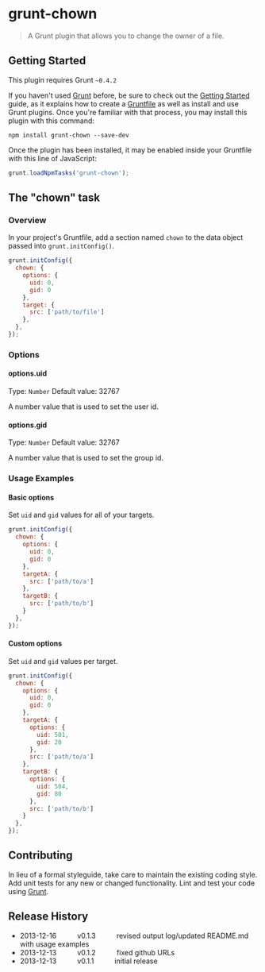 # grunt-chown

> A Grunt plugin that allows you to change the owner of a file.

## Getting Started
This plugin requires Grunt `~0.4.2`

If you haven't used [Grunt](http://gruntjs.com/) before, be sure to check out the [Getting Started](http://gruntjs.com/getting-started) guide, as it explains how to create a [Gruntfile](http://gruntjs.com/sample-gruntfile) as well as install and use Grunt plugins. Once you're familiar with that process, you may install this plugin with this command:

```shell
npm install grunt-chown --save-dev
```

Once the plugin has been installed, it may be enabled inside your Gruntfile with this line of JavaScript:

```js
grunt.loadNpmTasks('grunt-chown');
```

## The "chown" task

### Overview
In your project's Gruntfile, add a section named `chown` to the data object passed into `grunt.initConfig()`.

```js
grunt.initConfig({
  chown: {
    options: {
      uid: 0,
      gid: 0
    },
    target: {
      src: ['path/to/file']
    },
  },
});
```

### Options

#### options.uid
Type: `Number`
Default value: 32767

A number value that is used to set the user id.

#### options.gid
Type: `Number`
Default value: 32767

A number value that is used to set the group id.

### Usage Examples

#### Basic options

Set `uid` and `gid` values for all of your targets.

```js
grunt.initConfig({
  chown: {
    options: {
      uid: 0,
      gid: 0
    },
    targetA: {
      src: ['path/to/a']
    },
    targetB: {
      src: ['path/to/b']
    }
  },
});
```

#### Custom options

Set `uid` and `gid` values per target.

```js
grunt.initConfig({
  chown: {
    options: {
      uid: 0,
      gid: 0
    },
    targetA: {
      options: {
        uid: 501,
        gid: 20
      },
      src: ['path/to/a']
    },
    targetB: {
      options: {
        uid: 504,
        gid: 80
      },
      src: ['path/to/b']
    }
  },
});
```

## Contributing
In lieu of a formal styleguide, take care to maintain the existing coding style. Add unit tests for any new or changed functionality. Lint and test your code using [Grunt](http://gruntjs.com/).

## Release History
- 2013-12-16   v0.1.3   revised output log/updated README.md with usage examples
- 2013-12-13   v0.1.2   fixed github URLs
- 2013-12-13   v0.1.1   initial release
